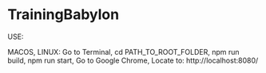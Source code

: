 # TrainingBabylon
USE:

MACOS, LINUX:
Go to Terminal, 
cd PATH_TO_ROOT_FOLDER, 
npm run build,
npm run start, 
Go to Google Chrome, 
Locate to: http://localhost:8080/
